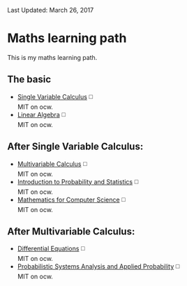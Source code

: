 Last Updated: March 26, 2017

# Maths learning path
This is my maths learning path.

## The basic
* [Single Variable Calculus](https://ocw.mit.edu/courses/mathematics/18-01sc-single-variable-calculus-fall-2010/index.htm) :white_medium_square:  
MIT on ocw.  
* [Linear Algebra](https://ocw.mit.edu/courses/mathematics/18-06sc-linear-algebra-fall-2011/index.htm) :white_medium_square:  
MIT on ocw.  

## After Single Variable Calculus:
* [Multivariable Calculus](https://ocw.mit.edu/courses/mathematics/18-02sc-multivariable-calculus-fall-2010/) :white_medium_square:  
MIT on ocw.  
* [Introduction to Probability and Statistics](https://ocw.mit.edu/courses/mathematics/18-05-introduction-to-probability-and-statistics-spring-2014/index.htm) :white_medium_square:  
MIT on ocw.  
* [Mathematics for Computer Science](https://ocw.mit.edu/courses/electrical-engineering-and-computer-science/6-042j-mathematics-for-computer-science-spring-2015/index.htm) :white_medium_square:  
MIT on ocw.  

## After Multivariable Calculus:
* [Differential Equations](https://ocw.mit.edu/courses/mathematics/18-03sc-differential-equations-fall-2011/index.htm) :white_medium_square:  
MIT on ocw.  
* [Probabilistic Systems Analysis and Applied Probability](https://ocw.mit.edu/courses/electrical-engineering-and-computer-science/6-041sc-probabilistic-systems-analysis-and-applied-probability-fall-2013/index.htm) :white_medium_square:  
MIT on ocw.  


